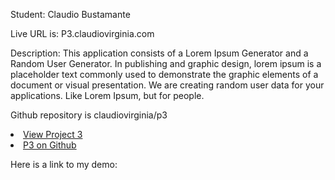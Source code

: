 Student: Claudio Bustamante

Live URL is: P3.claudiovirginia.com

Description: This application consists of a Lorem Ipsum Generator and a Random User Generator.
			 In publishing and graphic design, lorem ipsum is a placeholder text commonly used to demonstrate the graphic elements of a document or visual presentation.
			 We are creating random user data for your applications. Like Lorem Ipsum, but for people.
	
Github repository is claudiovirginia/p3	
	<li><a href='http://p3.claudiovirginia.com'>View Project 3</a>
	<li><a href='http://github.com/claudiovirginia/p3'>P3 on Github</a></li>
		
	
Here is a link to my demo: 